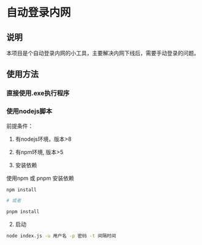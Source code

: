 # 自动登录内网

## 说明

本项目是个自动登录内网的小工具，主要解决内网下线后，需要手动登录的问题。

## 使用方法

### 直接使用.exe执行程序

### 使用nodejs脚本

前提条件：
1. 有nodejs环境，版本>8
2. 有npm环境, 版本>5

1. 安装依赖

使用npm 或 pnpm 安装依赖
```bash
npm install

# 或者

pnpm install
```

2. 启动
```bash
node index.js -u 用户名 -p 密码 -t 间隔时间
```
